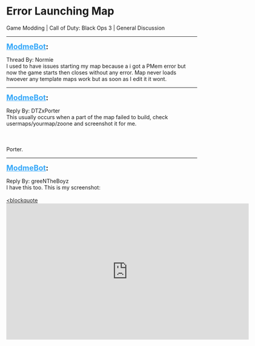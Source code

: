 # Error Launching Map
Game Modding | Call of Duty: Black Ops 3 | General Discussion

---
<strong style="font-size: 1.4em;"><span style="text-decoration: underline;text-decoration-color: #34a7f9;"><span style="color:#34a7f9;">ModmeBot</span></span>:</strong>

<p>Thread By: Normie<br />I used to have issues starting my map because a i got a PMem error but now the game starts then closes without any error. Map never loads hwoever any template maps work but as soon as I edit it it wont.</p>

---
<strong style="font-size: 1.4em;"><span style="text-decoration: underline;text-decoration-color: #34a7f9;"><span style="color:#34a7f9;">ModmeBot</span></span>:</strong>

<p>Reply By: DTZxPorter<br />This usually occurs when a part of the map failed to build, check usermaps/yourmap/zoone and screenshot it for me.<br /><br /><br /><br />Porter.</p>

---
<strong style="font-size: 1.4em;"><span style="text-decoration: underline;text-decoration-color: #34a7f9;"><span style="color:#34a7f9;">ModmeBot</span></span>:</strong>

<p>Reply By: greeNTheBoyz<br />I have this too. This is my screenshot:<br /><br /><a href="&lt;blockquote">&lt;blockquote</a><iframe type="text/html" width="640" height="360" src="https://www.youtube.com/embed/P0PKekr" frameborder="0"></iframe></p>
